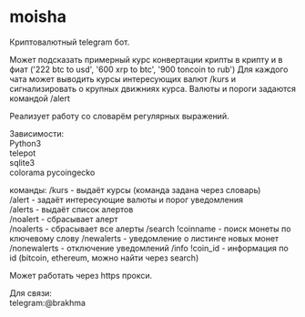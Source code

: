 # moisha
Криптовалютный telegram бот.

Может подсказать примерный курс конвертации крипты в крипту и в фиат ('222 btc to usd', '600 xrp to btc', '900 toncoin to rub')
Для каждого чата может выводить курсы интересующих валют /kurs и сигнализировать о крупных движниях курса. Валюты и пороги задаются командой /alert

Реализует работу со словарём регулярных выражений.

Зависимости:  
Python3  
telepot  
sqlite3  
colorama
pycoingecko

команды:
/kurs - выдаёт курсы (команда задана через словарь)  
/alert - задаёт интересующие валюты и порог уведомления  
/alerts - выдаёт список алертов  
/noalert - сбрасывает алерт  
/noalerts - сбрасывает все алерты
/search !coinname - поиск монеты по ключевому слову
/newalerts  - уведомление о листинге новых монет
/nonewalerts - отключение уведомлений
/info !coin_id - информация по id (bitcoin, ethereum, можно найти через search)

Может работать через https прокси.

Для связи:  
telegram:@brakhma
